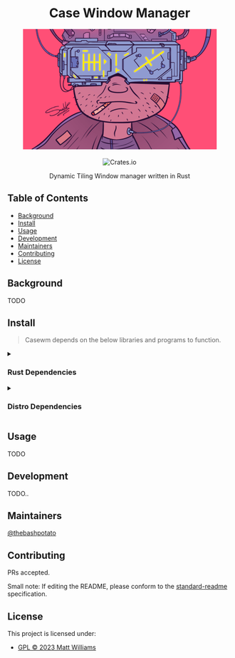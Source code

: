 <div align="center">
  <h1>Case Window Manager</h1>
  <img src="banner.png">
</div>
<br>
<div align="center">
  <img alt="Crates.io" src="https://img.shields.io/badge/standard--readme-OK-green.svg?style=flat-square">
  <br>
  <p>Dynamic Tiling Window manager written in Rust</p>
</div>

## Table of Contents

- [Background](#background)
- [Install](#install)
- [Usage](#usage)
- [Development](#development)
- [Maintainers](#maintainers)
- [Contributing](#contributing)
- [License](#license)

## Background

TODO

## Install

> Casewm depends on the below libraries and programs to function.

<details>
<summary><h3>Rust Dependencies</h3></summary>
Todo
</details>

<details>
<summary><h3>Distro Dependencies</h3></summary>
<ul>
  <li><h5>libx11</h5>        (X11 main development files)</li>
  <li><h5>libxft</h5>       (X11 FreeType-based font drawing library)</li>
  <li><h5>libxcb</h5>        (X11 client side library)</li>
  <li><h5>libxinerama</h5>   (X11 Xinerama extension library)</li>
  <li><h5>picom</h5>         (X11 compositor)</li>
  <li><h5>dunst</h5>         (Lightwight notification daemon)</li>
  <li><h5>feh</h5>           (Sets background wallpapers)</li>
  <li><h5>gnome-keyring</h5> (So your git ssh keys function)</li>
  <li><h5>calcurse</h5>     (Tui calender)</li>
  <li><h5>newsboat</h5>      (Tui rss feed reader)</li>
  <li><h5>zathura</h5>       (Lightweight PDF reader)</li>
  <li><h5>alacritty</h5>     (Rust GPU accelerated terminal emulator)</li>
</ul>

<summary><h4>Arch Linux</h4></summary>

```bash
sudo pacman -S libx11 libxft libxcb libxinerama picom dunst feh \
     gnome-keyring calcurse newsboat zathura zathura-cb zathura-pdf-poppler zathura-djvu
```

</details>

## Usage

TODO

## Development

TODO..

## Maintainers

[@thebashpotato](https://github.com/thebashpotato)

## Contributing

PRs accepted.

Small note: If editing the README, please conform to the [standard-readme](https://github.com/RichardLitt/standard-readme) specification.

## License

This project is licensed under:

- [GPL © 2023 Matt Williams](LICENSE)

